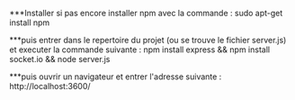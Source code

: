 
***Installer si pas encore installer npm avec la commande :
sudo apt-get install npm

***puis entrer dans le repertoire du projet (ou se trouve le fichier server.js) et executer la commande suivante :
npm install express
&& npm install socket.io
&& node server.js

***puis ouvrir un navigateur et entrer l'adresse suivante : 
http://localhost:3600/

